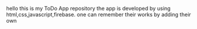 hello 
this is my ToDo App repository
the app is developed by using html,css,javascript,firebase.
one can remember their works by adding their own
